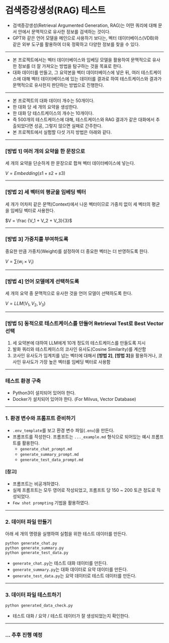 # 검색증강생성(RAG) 테스트

* 검색증강생성(Retrieval Argumented Generation, RAG)는 어떤 쿼리에 대해 문서 안에서 문맥적으로 유사한 정보를 검색하는 것이다.
* GPT와 같은 언어 모델을 메인으로 사용하기 보다는, 벡터 데이터베이스(VDB)와 같은 외부 도구를 활용하여 더욱 정확하고 다양한 정보를 찾을 수 있다.

<hr>

* 본 프로젝트에서는 벡터 데이터베이스와 임베딩 모델을 활용하여  문맥적으로 유사한 정보를 더 잘 가져오는 방법을 탐구하는 것을 목표로 한다.
* 대화 데이터를 만들고, 그 요약본을 벡터 데이터베이스에 넣은 뒤, 여러 테스트케이스에 대해 벡터 데이터베이스에 있는 데이터를 결과로 하여 테스트케이스와 결과가 문맥적으로 유사한지 판단하는 방법으로 진행한다.

<hr>

* 본 프로젝트의 대화 데이터 개수는 50개이다.
* 한 대화 당 세 개의 요약을 생성한다.
* 한 대화 당 테스트케이스의 개수는 10개이다.
* 즉 500개의 테스트케이스에 대해, 테스트케이스와 RAG 결과가 같은 대화에서 추출되었다면 성공, 그렇지 않으면 실패로 간주한다.
* 본 프로젝트에서 실험할 다섯 가지 방법은 아래와 같다.

<hr>

### [방법 1] 여러 개의 요약을 한 문장으로 
세 개의 요약을 단순하게 한 문장으로 합쳐 벡터 데이터베이스에 넣는다.

$V = Embedding(s1 + s2 + s3)$

<hr>

### [방법 2] 세 벡터의 평균을 임베딩 벡터
세 개가 어차피 같은 문맥(Context)에서 나온 벡터이므로 가중치 없이 세 벡터의 평균을 임베딩 벡터로 사용한다.

$V = \frac {V_1 + V_2 + V_3}{3}$

<hr>

### [방법 3] 가중치를 부여하도록 
중요한 만큼 가중치(Weight)를 설정하여 더 중요한 벡터는 더 반영하도록 한다.

$V = \sum (w_i \times V_i)$

<hr>

### [방법 4] 언어 모델에게 선택하도록 
세 개의 요약 중 문맥적으로 유사한 것을 언어 모델이 선택하도록 한다.

$V = LLM(V_1, V_2, V_3)$

<hr>

### [방법 5] 동적으로 테스트케이스를 만들어 Retrieval Test로 Best Vector 선택
1. 세 요약본에 대하여 LLM에게 10개 정도의 테스트케이스를 만들도록 지시
2. 발화 쿼리와 테스트케이스의 코사인 유사도(Cosine Similarity)를 계산함
3. 코사인 유사도가 임계치를 넘는 벡터에 대해서 <strong>[방법 2]</strong>, <strong>[방법 3]</strong>을 활용하거나, 코사인 유사도가 가장 높은 벡터를 임베딩 벡터로 사용함

<hr>

### 테스트 환경 구축

* Python3이 설치되어 있어야 한다.
* Docker가 설치되어 있어야 한다. (For Milvus, Vector Database)

<hr>

### 1. 환경 변수와 프롬프트 준비하기

* `.env_template`를 보고 환경 변수 파일(`.env`)을 만든다.
* 프롬프트를 작성한다. 프롬프트는 `..._example.md` 형식으로 되어있는 예시 프롬프트를 활용한다.
    * `generate_chat_prompt.md` 
    * `generate_summary_prompt.md` 
    * `generate_test_data_prompt.md` 

#### [참고]
* 프롬프트는 비공개하였다.
* 실제 프롬프트는 모두 영어로 작성되었고, 프롬프트 당 150 ~ 200 토큰 정도로 작성되었다.
* `Few shot prompting` 기법을 활용하였다.

<hr>

### 2. 데이터 파일 만들기

아래 세 개의 명령을 실행하여 실험을 위한 테스트 데이터를 만든다.

```bash
python generate_chat.py
python generate_summary.py
python generate_test_data.py
```

* `generate_chat.py`는 테스트 대화 데이터를 만든다.
* `generate_summary.py`는 대화 데이터로 요약 데이터를 만든다.
* `generate_test_data.py`는 요약 데이터로 테스트 데이터를 만든다.

<hr>

### 3. 데이터 파일 테스트하기 

```bash
python generated_data_check.py
```

* 테스트 대화 / 요약 / 테스트 데이터가 잘 생성되었는지 확인한다.

<hr>

### ... 추후 진행 예정 